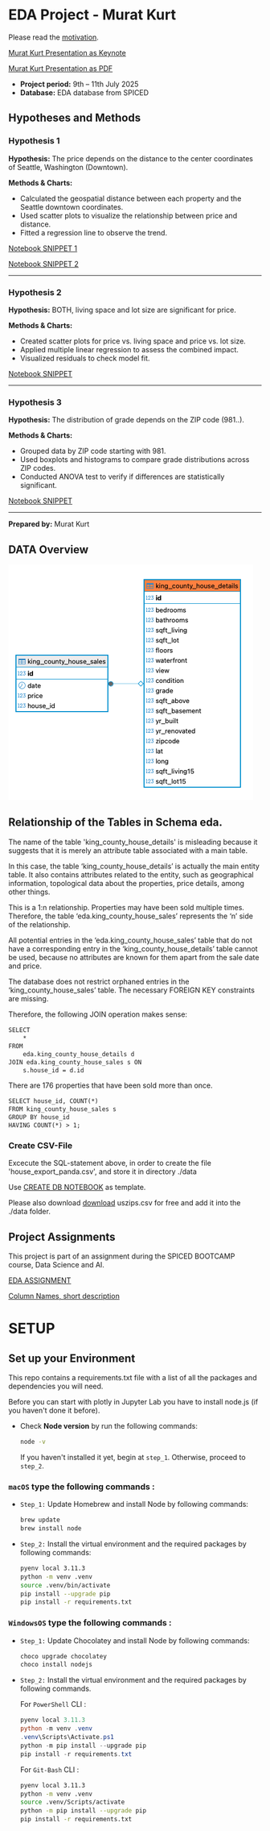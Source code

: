 # EDA Project - Murat Kurt

Please read the [motivation](./MURAT_HYPOTHESIS_01_DISTANZ_PRICE_SNIPPET1.ipynb).

[Murat Kurt Presentation as Keynote](./doc/EDA-Project-Murat-Kurt.key)

[Murat Kurt Presentation as PDF](./doc/EDA-Project-Murat-Kurt.pdf)

- **Project period:** 9th – 11th July 2025
- **Database:** EDA database from SPICED

## Hypotheses and Methods

### Hypothesis 1
**Hypothesis:** The price depends on the distance to the center coordinates of Seattle, Washington (Downtown).

**Methods & Charts:**  
- Calculated the geospatial distance between each property and the Seattle downtown coordinates.
- Used scatter plots to visualize the relationship between price and distance.
- Fitted a regression line to observe the trend.

[Notebook SNIPPET 1](./EDA_HYPOTHESIS_01_DISTANZ_PRICE_SNIPPET1.ipynb)

[Notebook SNIPPET 2](./EDA_HYPOTHESIS_01_DISTANZ_PRICE_SNIPPET2.ipynb)

---

### Hypothesis 2
**Hypothesis:** BOTH, living space and lot size are significant for price.

**Methods & Charts:**  
- Created scatter plots for price vs. living space and price vs. lot size.
- Applied multiple linear regression to assess the combined impact.
- Visualized residuals to check model fit.

[Notebook SNIPPET](./EDA_HYPOTHESIS_02_LIVINGSPACE_SNIPPET.ipynb)

---

### Hypothesis 3
**Hypothesis:** The distribution of grade depends on the ZIP code (981..).

**Methods & Charts:**  
- Grouped data by ZIP code starting with 981.
- Used boxplots and histograms to compare grade distributions across ZIP codes.
- Conducted ANOVA test to verify if differences are statistically significant.

[Notebook SNIPPET](./EDA_HYPOTHESIS_03_MODAL_GRADE_DEP_ZIP_SNIPPET1.ipynb)

---

**Prepared by:** Murat Kurt

## DATA Overview

![EDA DB DIAGRAM](img/db_diagram_eda.png)

## Relationship of the Tables in Schema eda.


The name of the table 'king_county_house_details' is misleading because it suggests that it is merely an attribute table associated with a main table.

In this case, the table ‘king_county_house_details’ is actually the main entity table. It also contains attributes related to the entity, such as geographical information, topological data about the properties, price details, among other things.

This is a 1:n relationship. Properties may have been sold multiple times. Therefore, the table ‘eda.king_county_house_sales’ represents the ‘n’ side of the relationship.

All potential entries in the ‘eda.king_county_house_sales’ table that do not have a corresponding entry in the ‘king_county_house_details’ table cannot be used, because no attributes are known for them apart from the sale date and price.

The database does not restrict orphaned entries in the ‘king_county_house_sales’ table. The necessary FOREIGN KEY constraints are missing.

Therefore, the following JOIN operation makes sense:
```
SELECT
	*
FROM
	eda.king_county_house_details d
JOIN eda.king_county_house_sales s ON
	s.house_id = d.id
```


There are 176 properties that have been sold more than once.
```
SELECT house_id, COUNT(*)
FROM king_county_house_sales s
GROUP BY house_id
HAVING COUNT(*) > 1;
```
### Create CSV-File

Excecute the SQL-statement above, in order to create the file 'house_export_panda.csv', and store it in directory ./data

Use [CREATE DB NOTEBOOK](./EDA_00_CREATE_CSV_FILE.ipynb) as template.

Please also download [download](https://simplemaps.com/data/us-zips) uszips.csv for free and add it into the ./data folder.

## Project Assignments

This project is part of an assignment during the SPICED BOOTCAMP course, Data Science and AI.

[EDA ASSIGNMENT](assignment.md)

[Column Names, short description](assignment.md)

# SETUP 

## Set up your Environment
This repo contains a requirements.txt file with a list of all the packages and dependencies you will need.

Before you can start with plotly in Jupyter Lab you have to install node.js (if you haven't done it before).
- Check **Node version**  by run the following commands:
    ```sh
    node -v
    ```
    If you haven't installed it yet, begin at `step_1`. Otherwise, proceed to `step_2`.


### **`macOS`** type the following commands : 


- `Step_1:` Update Homebrew and install Node by following commands:
    ```sh
    brew update
    brew install node
    ```

- `Step_2:` Install the virtual environment and the required packages by following commands:

    ```BASH
    pyenv local 3.11.3
    python -m venv .venv
    source .venv/bin/activate
    pip install --upgrade pip
    pip install -r requirements.txt
    ```
### **`WindowsOS`** type the following commands :


- `Step_1:` Update Chocolatey and install Node by following commands:
    ```sh
    choco upgrade chocolatey
    choco install nodejs
    ```

- `Step_2:` Install the virtual environment and the required packages by following commands.

   For `PowerShell` CLI :

    ```PowerShell
    pyenv local 3.11.3
    python -m venv .venv
    .venv\Scripts\Activate.ps1
    python -m pip install --upgrade pip
    pip install -r requirements.txt
    ```

    For `Git-Bash` CLI :
  
    ```BASH
    pyenv local 3.11.3
    python -m venv .venv
    source .venv/Scripts/activate
    python -m pip install --upgrade pip
    pip install -r requirements.txt
    ```
 

